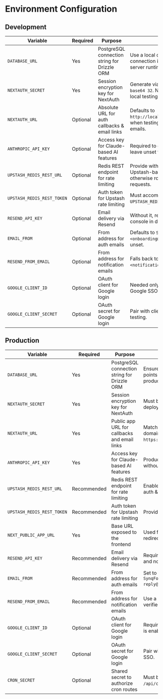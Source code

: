 # Environment Configuration

## Development
| Variable | Required | Purpose | Notes |
| --- | --- | --- | --- |
| `DATABASE_URL` | Yes | PostgreSQL connection string for Drizzle ORM | Use a local database; no connection is opened until server runtime. |
| `NEXTAUTH_SECRET` | Yes | Session encryption key for NextAuth | Generate via `openssl rand -base64 32`. Needed even for local testing. |
| `NEXTAUTH_URL` | Optional | Absolute URL for auth callbacks & email links | Defaults to `http://localhost:3000`; set when testing password reset emails. |
| `ANTHROPIC_API_KEY` | Optional | Access key for Claude-based AI features | Required to exercise AI routes; leave unset to skip AI locally. |
| `UPSTASH_REDIS_REST_URL` | Optional | Redis REST endpoint for rate limiting | Provide with token to enable Upstash-backed limits; otherwise routes allow all requests. |
| `UPSTASH_REDIS_REST_TOKEN` | Optional | Auth token for Upstash rate limiting | Must accompany `UPSTASH_REDIS_REST_URL`. |
| `RESEND_API_KEY` | Optional | Email delivery via Resend | Without it, reset emails log to console in dev. |
| `EMAIL_FROM` | Optional | From address for auth emails | Defaults to `SynqForge <onboarding@resend.dev>` if unset. |
| `RESEND_FROM_EMAIL` | Optional | From address for notification emails | Falls back to `SynqForge <notifications@synqforge.app>`. |
| `GOOGLE_CLIENT_ID` | Optional | OAuth client for Google login | Needed only when testing Google SSO locally. |
| `GOOGLE_CLIENT_SECRET` | Optional | OAuth secret for Google login | Pair with client ID when SSO testing. |

## Production
| Variable | Required | Purpose | Notes |
| --- | --- | --- | --- |
| `DATABASE_URL` | Yes | PostgreSQL connection string for Drizzle ORM | Ensure connection string points at managed production database. |
| `NEXTAUTH_SECRET` | Yes | Session encryption key for NextAuth | Must be stable across deployments. |
| `NEXTAUTH_URL` | Yes | Public app URL for callbacks and email links | Match your deployed domain (e.g. `https://app.synqforge.com`). |
| `ANTHROPIC_API_KEY` | Yes | Access key for Claude-based AI features | Production AI endpoints fail without this. |
| `UPSTASH_REDIS_REST_URL` | Recommended | Redis REST endpoint for rate limiting | Enables abuse protection on auth & AI routes. |
| `UPSTASH_REDIS_REST_TOKEN` | Recommended | Auth token for Upstash rate limiting | Provide with the REST URL. |
| `NEXT_PUBLIC_APP_URL` | Yes | Base URL exposed to the frontend | Used for link generation and redirects. |
| `RESEND_API_KEY` | Recommended | Email delivery via Resend | Required for password reset and notifications. |
| `EMAIL_FROM` | Recommended | From address for auth emails | Set to a verified sender (e.g. `SynqForge <no-reply@synqforge.com>`). |
| `RESEND_FROM_EMAIL` | Recommended | From address for notification emails | Use a branded sender verified in Resend. |
| `GOOGLE_CLIENT_ID` | Optional | OAuth client for Google login | Required only if Google SSO is enabled. |
| `GOOGLE_CLIENT_SECRET` | Optional | OAuth secret for Google login | Pair with client ID for Google SSO. |
| `CRON_SECRET` | Optional | Shared secret to authorize cron routes | Must be set when invoking `/api/cron/*` endpoints. |
